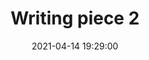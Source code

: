 ---
layout: page
title: "Writing piece 2"
description: This flood event detection contest seeked to develop approaches to delineate open water flood areas as an effort to identify flood extent, an impactful disaster that occurs frequently throughout the world. The competition involved a supervised learning task -- participants developed algorithms to identify flood pixels after training their algorithm against a training set of synthetic aperture radar (SAR) images.
outlet: NASA IMPACT & IGRSS
date: "2021-04-14 19:29:00"
redirect: https://www.earthdata.nasa.gov/learn/articles/impact-flood-competition
img: 
importance: 
category: competitions
---
